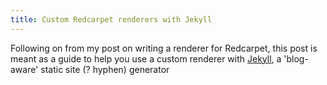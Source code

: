 ```yaml
---
title: Custom Redcarpet renderers with Jekyll
---
```


Following on from my post on writing a renderer for Redcarpet, this post
is meant as a guide to help you use a custom renderer with [Jekyll][], a
'blog-aware' static site (? hyphen) generator

[Jekyll]: http://jekyllrb.com/
